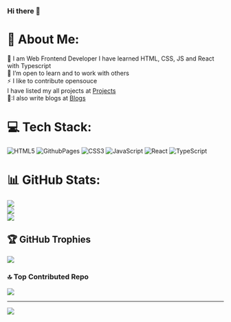 ### Hi there 👋

# 💫 About Me:
🔭 I am Web Frontend Developer I have learned HTML, CSS, JS and React with Typescript<br>👯 I’m open to learn and to work with others<br>⚡ I like to contribute opensouce <br> I have listed my all  projects at [Projects](https://simarjot0032.github.io/portfolio/#/Project) <br>📝:I also write blogs at [Blogs](https://simarjot0032.github.io/portfolio/#/Blog)


# 💻 Tech Stack:
![HTML5](https://img.shields.io/badge/html5-%23E34F26.svg?style=for-the-badge&logo=html5&logoColor=white) ![GithubPages](https://img.shields.io/badge/github%20pages-121013?style=for-the-badge&logo=github&logoColor=white) ![CSS3](https://img.shields.io/badge/css3-%231572B6.svg?style=for-the-badge&logo=css3&logoColor=white) ![JavaScript](https://img.shields.io/badge/javascript-%23323330.svg?style=for-the-badge&logo=javascript&logoColor=%23F7DF1E) ![React](https://img.shields.io/badge/react-%2320232a.svg?style=for-the-badge&logo=react&logoColor=%2361DAFB) ![TypeScript](https://img.shields.io/badge/typescript-%23007ACC.svg?style=for-the-badge&logo=typescript&logoColor=white)
# 📊 GitHub Stats:
![](https://github-readme-stats.vercel.app/api?username=simarjot0032&theme=dark&hide_border=false&include_all_commits=false&count_private=true)<br/>
![](https://github-readme-streak-stats.herokuapp.com/?user=simarjot0032&theme=dark&hide_border=false)<br/>
![](https://github-readme-stats.vercel.app/api/top-langs/?username=simarjot0032&theme=dark&hide_border=false&include_all_commits=false&count_private=true&layout=compact)

## 🏆 GitHub Trophies
![](https://github-profile-trophy.vercel.app/?username=simarjot0032&theme=radical&no-frame=false&no-bg=true&margin-w=4)

### 🔝 Top Contributed Repo
![](https://github-contributor-stats.vercel.app/api?username=simarjot0032&limit=5&theme=dark&combine_all_yearly_contributions=true)

---
[![](https://visitcount.itsvg.in/api?id=simarjot0032&icon=1&color=0)](https://visitcount.itsvg.in)

